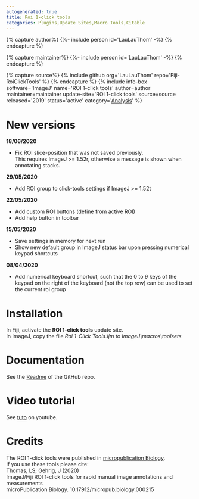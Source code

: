 ```yaml
---
autogenerated: true
title: Roi 1-click tools
categories: Plugins,Update Sites,Macro Tools,Citable
---
```



{% capture author%}
{%- include person id='LauLauThom' -%}
{% endcapture %}

{% capture maintainer%}
{%- include person id='LauLauThom' -%}
{% endcapture %}

{% capture source%}
{% include github org='LauLauThom' repo='Fiji-RoiClickTools' %}
{% endcapture %}
{% include info-box software='ImageJ' name='ROI 1-click tools' author=author maintainer=maintainer update-site='ROI 1-click tools' source=source released='2019' status='active' category='[Analysis](Category_Analysis)' %}

New versions
============

**18/06/2020**  
- Fix ROI slice-position that was not saved previously.  
This requires ImageJ &gt;= 1.52r, otherwise a message is shown when annotating stacks.

**29/05/2020**  
- Add ROI group to click-tools settings if ImageJ &gt;= 1.52t

**22/05/2020**  
- Add custom ROI buttons (define from active ROI)  
- Add help button in toolbar

**15/05/2020**  
- Save settings in memory for next run  
- Show new default group in ImageJ status bar upon pressing numerical keypad shortcuts

**08/04/2020**  
- Add numerical keyboard shortcut, such that the 0 to 9 keys of the keypad on the right of the keyboard (not the top row) can be used to set the current roi group

Installation
============

In Fiji, activate the **ROI 1-click tools** update site.  
In ImageJ, copy the file *Roi 1-Click Tools.ijm* to *ImageJ\\macros\\toolsets*

Documentation
=============

See the [Readme](https://github.com/LauLauThom/Fiji-RoiClickTools) of the GitHub repo.

Video tutorial
==============

See [tuto](https://youtu.be/ZPS78T_-gUs) on youtube.

Credits
=======

The ROI 1-click tools were published in [micropublication Biology](https://www.micropublication.org/journals/biology/micropub-biology-000215/).  
If you use these tools please cite:  
Thomas, LS; Gehrig, J (2020)  
ImageJ/Fiji ROI 1-click tools for rapid manual image annotations and measurements  
microPublication Biology. 10.17912/micropub.biology.000215

   
